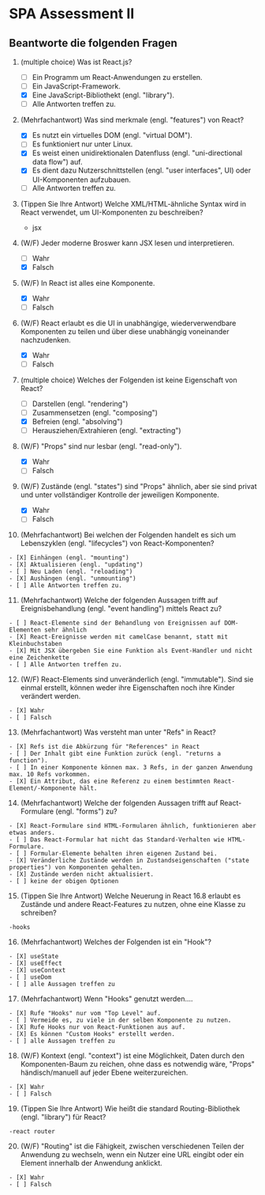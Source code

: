 # SPA Assessment II


## Beantworte die folgenden Fragen

1.  (multiple choice) Was ist React.js?

    - [ ] Ein Programm um React-Anwendungen zu erstellen.
    - [ ] Ein JavaScript-Framework.
    - [X] Eine JavaScript-Bibliothekt (engl. "library").
    - [ ] Alle Antworten treffen zu.

2.  (Mehrfachantwort) Was sind merkmale (engl. "features") von React?

    - [X] Es nutzt ein virtuelles DOM (engl. "virtual DOM").
    - [ ] Es funktioniert nur unter Linux.
    - [X] Es weist einen unidirektionalen Datenfluss (engl. "uni-directional data flow") auf.
    - [X] Es dient dazu Nutzerschnittstellen (engl. "user interfaces", UI) oder UI-Komponenten aufzubauen.
    - [ ] Alle Antworten treffen zu.

3.  (Tippen Sie Ihre Antwort) Welche XML/HTML-ähnliche Syntax wird in React verwendet, um UI-Komponenten zu beschreiben?

    - jsx

4.  (W/F) Jeder moderne Broswer kann JSX lesen und interpretieren.

    - [ ] Wahr
    - [x] Falsch

5.  (W/F) In React ist alles eine Komponente.

    - [X] Wahr
    - [ ] Falsch

6.  (W/F) React erlaubt es die UI in unabhängige, wiederverwendbare Komponenten zu teilen und über diese unabhängig voneinander nachzudenken.

    - [X] Wahr
    - [ ] Falsch

7.  (multiple choice) Welches der Folgenden ist keine Eigenschaft von React?

    - [ ] Darstellen (engl. "rendering")
    - [ ] Zusammensetzen (engl. "composing")
    - [X] Befreien (engl. "absolving")
    - [ ] Herausziehen/Extrahieren (engl. "extracting")

8.  (W/F) "Props" sind nur lesbar (engl. "read-only").

    - [X] Wahr
    - [ ] Falsch

9.  (W/F) Zustände (engl. "states") sind "Props" ähnlich, aber sie sind privat und unter vollständiger Kontrolle der jeweiligen Komponente.

    - [X] Wahr
    - [ ] Falsch

10.  (Mehrfachantwort) Bei welchen der Folgenden handelt es sich um Lebenszyklen (engl. "lifecycles") von React-Komponenten?

    - [X] Einhängen (engl. "mounting")
    - [X] Aktualisieren (engl. "updating")
    - [ ] Neu Laden (engl. "reloading")
    - [X] Aushängen (engl. "unmounting")
    - [ ] Alle Antworten treffen zu.

11.  (Mehrfachantwort) Welche der folgenden Aussagen trifft auf Ereignisbehandlung (engl. "event handling") mittels React zu?

    - [ ] React-Elemente sind der Behandlung von Ereignissen auf DOM-Elementen sehr ähnlich
    - [X] React-Ereignisse werden mit camelCase benannt, statt mit Kleinbuchstaben
    - [X] Mit JSX übergeben Sie eine Funktion als Event-Handler und nicht eine Zeichenkette
    - [ ] Alle Antworten treffen zu.

12.  (W/F) React-Elements sind unveränderlich (engl. "immutable"). Sind sie einmal erstellt, können weder ihre Eigenschaften noch ihre Kinder verändert werden.

    - [X] Wahr
    - [ ] Falsch

13.  (Mehrfachantwort) Was versteht man unter "Refs" in React?

    - [X] Refs ist die Abkürzung für "References" in React
    - [ ] Der Inhalt gibt eine Funktion zurück (engl. "returns a function").
    - [ ] In einer Komponente können max. 3 Refs, in der ganzen Anwendung max. 10 Refs vorkommen.
    - [X] Ein Attribut, das eine Referenz zu einem bestimmten React-Element/-Komponente hält.

14.  (Mehrfachantwort) Welche der folgenden Aussagen trifft auf React-Formulare (engl. "forms") zu?

    - [X] React-Formulare sind HTML-Formularen ähnlich, funktionieren aber etwas anders.
    - [ ] Das React-Formular hat nicht das Standard-Verhalten wie HTML-Formulare.
    - [ ] Formular-Elemente behalten ihren eigenen Zustand bei.
    - [X] Veränderliche Zustände werden in Zustandseigenschaften ("state properties") von Komponenten gehalten.
    - [X] Zustände werden nicht aktualisiert.
    - [ ] keine der obigen Optionen

15.  (Tippen Sie Ihre Antwort) Welche Neuerung in React 16.8 erlaubt es Zustände und andere React-Features zu nutzen, ohne eine Klasse zu schreiben?

    -hooks

16.  (Mehrfachantwort) Welches der Folgenden ist ein "Hook"?

    - [X] useState
    - [X] useEffect
    - [X] useContext
    - [ ] useDom
    - [ ] alle Aussagen treffen zu

17.  (Mehrfachantwort) Wenn "Hooks" genutzt werden....

    - [X] Rufe "Hooks" nur vom "Top Level" auf.
    - [ ] Vermeide es, zu viele in der selben Komponente zu nutzen.
    - [X] Rufe Hooks nur von React-Funktionen aus auf.
    - [X] Es können "Custom Hooks" erstellt werden.
    - [ ] alle Aussagen treffen zu

18.  (W/F) Kontext (engl. "context") ist eine Möglichkeit, Daten durch den Komponenten-Baum zu reichen, ohne dass es notwendig wäre, "Props" händisch/manuell auf jeder Ebene weiterzureichen.

    - [X] Wahr
    - [ ] Falsch

19.  (Tippen Sie Ihre Antwort) Wie heißt die standard Routing-Bibliothek (engl. "library") für React?

    -react router

20.  (W/F) "Routing" ist die Fähigkeit, zwischen verschiedenen Teilen der Anwendung zu wechseln, wenn ein Nutzer eine URL eingibt oder ein Element innerhalb der Anwendung anklickt.

    - [X] Wahr
    - [ ] Falsch
